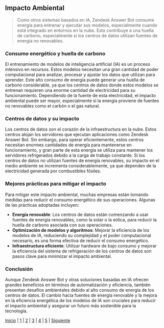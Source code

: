 ## Impacto Ambiental

> Como otros sistemas basados en IA, Zendesk Answer Bot consume energía para entrenar y ejecutar sus modelos, especialmente cuando está integrado en entornos en la nube. Esto contribuye a una huella de carbono, especialmente si los centros de datos utilizan fuentes de energía no renovables.

### **Consumo energético y huella de carbono**
El entrenamiento de modelos de inteligencia artificial (IA) es un proceso intensivo en recursos. Estos modelos necesitan una gran cantidad de poder computacional para analizar, procesar y ajustar los datos que utilizan para aprender. Este alto consumo de energía puede generar una huella de carbono considerable, ya que los centros de datos donde estos modelos se entrenan requieren una enorme cantidad de electricidad para su funcionamiento. Dependiendo de la fuente de esta electricidad, el impacto ambiental puede ser mayor, especialmente si la energía proviene de fuentes no renovables como el carbón o el gas natural.

### **Centros de datos y su impacto**
Los centros de datos son el corazón de la infraestructura en la nube. Estos centros alojan los servidores que ejecutan aplicaciones como Zendesk Answer Bot. Sin embargo, para operar eficientemente, estos centros necesitan enormes cantidades de energía para mantenerse en funcionamiento, y gran parte de esta energía se utiliza para mantener los servidores refrigerados debido a la carga de trabajo constante. Si los centros de datos no utilizan fuentes de energía renovables, su impacto en el medio ambiente se incrementa considerablemente, ya que dependen de la electricidad generada por combustibles fósiles.

### **Mejores prácticas para mitigar el impacto**
Para mitigar este impacto ambiental, muchas empresas están tomando medidas para reducir el consumo energético de sus operaciones. Algunas de las prácticas adoptadas incluyen:
- **Energía renovable**: Los centros de datos están comenzando a usar fuentes de energía renovables, como la solar o la eólica, para reducir la huella de carbono asociada con sus operaciones.
- **Optimización de modelos y algoritmos**: Mejorar la eficiencia de los modelos de IA, reduciendo su complejidad y el poder computacional necesario, es una forma efectiva de reducir el consumo energético.
- **Infraestructura eficiente**: Utilizar hardware de bajo consumo y mejorar la eficiencia del sistema de refrigeración de los centros de datos son pasos clave para minimizar el impacto ambiental.

### **Conclusión**
Aunque Zendesk Answer Bot y otras soluciones basadas en IA ofrecen grandes beneficios en términos de automatización y eficiencia, también presentan desafíos ambientales debido al alto consumo de energía de los centros de datos. El cambio hacia fuentes de energía renovable y la mejora en la eficiencia energética de los modelos de IA son cruciales para reducir el impacto ambiental y asegurar un futuro más sostenible para la tecnología.


[Inicio](1.md) | [1](aplicaciones-de-la-ia1.md) | [2](impacto-en-el-sector1.md) | [3](impacto-ambiental1.md) | [4](propuestas-para-minimizar-los-impactos-ambientales1.md) | [5](exemple1.md) | [Siguiente](impacto-ambiental1.md)
